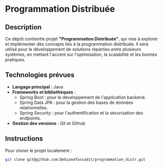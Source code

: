 # Programmation Distribuée

## Description
Ce dépôt contientle projet **"Programmation Distribuée"**, qui vise à explorer et implémenter des concepts liés à la programmation distribuée. Il sera utilisé pour le développement de solutions réparties entre plusieurs systèmes, en mettant l'accent sur l'optimisation, la scalabilité et les bonnes pratiques.


## Technologies prévues
- **Langage principal** : Java
- **Frameworks et bibliothèques** :
  - Spring Boot : pour le développement de l'application backend.
  - Spring Data JPA : pour la gestion des bases de données relationnelles.
  - Spring Security : pour l'authentification et la sécurisation des endpoints.
- **Gestion des versions** : Git et Github


## Instructions
Pour cloner le projet localement :
```bash
git clone git@github.com:DebianeTassadit/programmation_distr.git